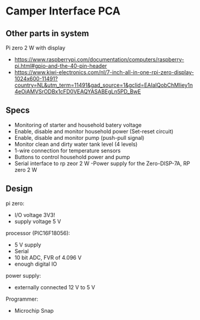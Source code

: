 # Camper Interface PCA

## Other parts in system

Pi zero 2 W with display
- https://www.raspberrypi.com/documentation/computers/raspberry-pi.html#gpio-and-the-40-pin-header
- https://www.kiwi-electronics.com/nl/7-inch-all-in-one-rpi-zero-display-1024x600-11491?country=NL&utm_term=11491&gad_source=1&gclid=EAIaIQobChMIiey1n4eOiAMVSrODBx1cFD0VEAQYASABEgLn5PD_BwE

## Specs

- Monitoring of starter and household batery voltage
- Enable, disable and monitor household power (Set-reset circuit)
- Enable, disable and monitor pump (push-pull signal)
- Monitor clean and dirty water tank level (4 levels)
- 1-wire connection for temperature sensors
- Buttons to control household power and pump
- Serial interface to rp zeor 2 W
-Power supply for the Zero-DISP-7A, RP zero 2 W

## Design

pi zero:
- I/O voltage 3V3!
- supply voltage 5 V

processor (PIC16F18056):
- 5 V supply
- Serial
- 10 bit ADC, FVR of 4.096 V
- enough digital IO

power supply:
- externally connected 12 V to 5 V

Programmer:
- Microchip Snap
